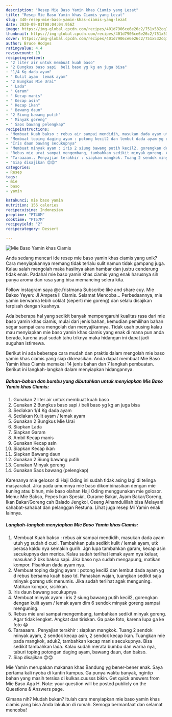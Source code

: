 ```yaml
---
description: "Resep Mie Baso Yamin khas Ciamis yang Lezat"
title: "Resep Mie Baso Yamin khas Ciamis yang Lezat"
slug: 340-resep-mie-baso-yamin-khas-ciamis-yang-lezat
date: 2020-09-01T08:04:04.956Z
image: https://img-global.cpcdn.com/recipes/401d7906ce6e26c2/751x532cq70/mie-baso-yamin-khas-ciamis-foto-resep-utama.jpg
thumbnail: https://img-global.cpcdn.com/recipes/401d7906ce6e26c2/751x532cq70/mie-baso-yamin-khas-ciamis-foto-resep-utama.jpg
cover: https://img-global.cpcdn.com/recipes/401d7906ce6e26c2/751x532cq70/mie-baso-yamin-khas-ciamis-foto-resep-utama.jpg
author: Bruce Hodges
ratingvalue: 4.4
reviewcount: 13
recipeingredient:
- "2 liter air untuk membuat kuah baso"
- "2 Bungkus baso sapi  beli baso yg kg an juga bisa"
- "1/4 Kg dada ayam"
- " Kulit ayam  lemak ayam"
- "2 Bungkus Mie Urai"
- " Lada"
- " Garam"
- " Kecap manis"
- " Kecap asin"
- " Kecap ikan"
- " Bawang daun"
- "2 Siung bawang putih"
- " Minyak goreng"
- " Saos bawang pelengkap"
recipeinstructions:
- "Membuat Kuah bakso : rebus air sampai mendidih, masukan dada ayam utuh yg sudah d cuci. Tambahkan pula sedikit kulit / lemak ayam, utk perasa kaldu nya semakin gurih. Jgn lupa tambahkan garam, kecap asin secukupnya dan merica. Kalau sudah terlihat lemak ayam nya keluar, masukan 2 bks bakso sapi. Jika baso nya sudah mengapung, matikan kompor. Pisahkan dada ayam nya."
- "Membuat toping daging ayam : potong kecil2 dan lembut dada ayam yg d rebus bersama kuah baso td. Panaskan wajan, tuangkan sedikit saja minyak goreng utk menumis. Jika sudah terlihat agak menguning. Matikan kompor, sisihkan."
- "Iris daun bawang secukupnya"
- "Membuat minyak ayam : iris 2 siung bawang putih kecil2, gorengkan dengan kulit ayam / lemak ayam dlm 6 sendok minyak goreng sampai menguning."
- "Rebus mie urai sampai mengembang, tambahkan sedikit minyak goreng. Agar tidak lengket. Angkat dan tiriskan. Ga pake foto, karena lupa ga ke foto 😂"
- "Taraaaam.. Penyajian terakhir : siapkan mangkok. Tuang 2 sendok minyak ayam, 2 sendok kecap asin, 2 sendok kecap ikan. Tuangkan mie pada mangkok, aduk2, tambahkan kecap manis secukupnya. Bisa sedikit tambahkan lada. Kalau sudah merata bumbu dan warna nya, taburi toping potongan daging ayam, bawang daun, dan bakso."
- "Siap disajikan 😍😍"
categories:
- Resep
tags:
- mie
- baso
- yamin

katakunci: mie baso yamin 
nutrition: 156 calories
recipecuisine: Indonesian
preptime: "PT40M"
cooktime: "PT57M"
recipeyield: "2"
recipecategory: Dessert

---
```



![Mie Baso Yamin khas Ciamis](https://img-global.cpcdn.com/recipes/401d7906ce6e26c2/751x532cq70/mie-baso-yamin-khas-ciamis-foto-resep-utama.jpg)

Anda sedang mencari ide resep mie baso yamin khas ciamis yang unik? Cara menyiapkannya memang tidak terlalu sulit namun tidak gampang juga. Kalau salah mengolah maka hasilnya akan hambar dan justru cenderung tidak enak. Padahal mie baso yamin khas ciamis yang enak harusnya sih punya aroma dan rasa yang bisa memancing selera kita.

Follow instagram saya @e.fristmana Subscribe like and share cuy. Mie Bakso Yeyen: Jl Ampera II Ciamis. Selamat Mencoba… Perbedaannya, mie yamin berwarna lebih coklat (seperti mie goreng) dan selalu disajikan terpisah dengan kuahnya.

Ada beberapa hal yang sedikit banyak mempengaruhi kualitas rasa dari mie baso yamin khas ciamis, mulai dari jenis bahan, kemudian pemilihan bahan segar sampai cara mengolah dan menyajikannya. Tidak usah pusing kalau mau menyiapkan mie baso yamin khas ciamis yang enak di mana pun anda berada, karena asal sudah tahu triknya maka hidangan ini dapat jadi suguhan istimewa.


Berikut ini ada beberapa cara mudah dan praktis dalam mengolah mie baso yamin khas ciamis yang siap dikreasikan. Anda dapat membuat Mie Baso Yamin khas Ciamis memakai 14 jenis bahan dan 7 langkah pembuatan. Berikut ini langkah-langkah dalam menyiapkan hidangannya.

<!--inarticleads1-->

##### Bahan-bahan dan bumbu yang dibutuhkan untuk menyiapkan Mie Baso Yamin khas Ciamis:

1. Gunakan 2 liter air untuk membuat kuah baso
1. Gunakan 2 Bungkus baso sapi / beli baso yg kg an juga bisa
1. Sediakan 1/4 Kg dada ayam
1. Sediakan  Kulit ayam / lemak ayam
1. Gunakan 2 Bungkus Mie Urai
1. Siapkan  Lada
1. Siapkan  Garam
1. Ambil  Kecap manis
1. Gunakan  Kecap asin
1. Siapkan  Kecap ikan
1. Siapkan  Bawang daun
1. Gunakan 2 Siung bawang putih
1. Gunakan  Minyak goreng
1. Gunakan  Saos bawang (pelengkap)


Karenanya mie gelosor di Haji Oding ini sudah tidak asing lagi di telinga masyarakat. Jika pada umumnya mie baso dikombinasikan dengan mie kuning atau bihun, mie baso olahan Haji Oding menggunakan mie golosor. Menu: Mie Bakso, Pepes Ikan Spesial, Gurame Bakar, Ayam Bakar/Goreng, Ikan Bakar/Goreng cah Balado Jengkol, Oseng Alhamdulillah bisa Melayani sahabat-sahabat dan pelanggan Restuna. Lihat juga resep Mi Yamin enak lainnya. 

<!--inarticleads2-->

##### Langkah-langkah menyiapkan Mie Baso Yamin khas Ciamis:

1. Membuat Kuah bakso : rebus air sampai mendidih, masukan dada ayam utuh yg sudah d cuci. Tambahkan pula sedikit kulit / lemak ayam, utk perasa kaldu nya semakin gurih. Jgn lupa tambahkan garam, kecap asin secukupnya dan merica. Kalau sudah terlihat lemak ayam nya keluar, masukan 2 bks bakso sapi. Jika baso nya sudah mengapung, matikan kompor. Pisahkan dada ayam nya.
1. Membuat toping daging ayam : potong kecil2 dan lembut dada ayam yg d rebus bersama kuah baso td. Panaskan wajan, tuangkan sedikit saja minyak goreng utk menumis. Jika sudah terlihat agak menguning. Matikan kompor, sisihkan.
1. Iris daun bawang secukupnya
1. Membuat minyak ayam : iris 2 siung bawang putih kecil2, gorengkan dengan kulit ayam / lemak ayam dlm 6 sendok minyak goreng sampai menguning.
1. Rebus mie urai sampai mengembang, tambahkan sedikit minyak goreng. Agar tidak lengket. Angkat dan tiriskan. Ga pake foto, karena lupa ga ke foto 😂
1. Taraaaam.. Penyajian terakhir : siapkan mangkok. Tuang 2 sendok minyak ayam, 2 sendok kecap asin, 2 sendok kecap ikan. Tuangkan mie pada mangkok, aduk2, tambahkan kecap manis secukupnya. Bisa sedikit tambahkan lada. Kalau sudah merata bumbu dan warna nya, taburi toping potongan daging ayam, bawang daun, dan bakso.
1. Siap disajikan 😍😍


Mie Yamin merupakan makanan khas Bandung yg bener-bener enak. Saya pertama kali nyoba di kantin kampus. Ga punya waktu banyak, ngintip bahan yang masih tersisa di kulkas.cuusss bikin. Get quick answers from Mie Baso Aga H. Note: your question will be posted publicly on the Questions &amp; Answers page. 

Gimana nih? Mudah bukan? Itulah cara menyiapkan mie baso yamin khas ciamis yang bisa Anda lakukan di rumah. Semoga bermanfaat dan selamat mencoba!
